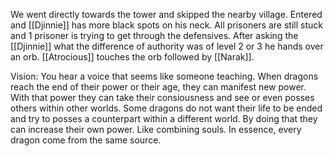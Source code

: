 We went directly towards the tower and skipped the nearby village. Entered and [[Djinnie]] has more black spots on his neck. All prisoners are still stuck and 1 prisoner is trying to get through the defensives. After asking the [[Djinnie]] what the difference of authority was of level 2 or 3 he hands over an orb. [[Atrocious]] touches the orb followed by [[Narak]].

Vision: You hear a voice that seems like someone teaching. When dragons reach the end of their power or their age, they can manifest new power. With that power they can take their consiousness and see or even posses others within other worlds. Some dragons do not want their life to be ended and try to posses a counterpart within a different world. By doing that they can increase their own power. Like combining souls. In essence, every dragon come from the same source.